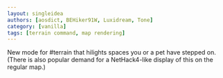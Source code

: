 ```yaml
---
layout: singleidea
authors: [aosdict, BEHiker91W, Luxidream, Tone]
category: [vanilla]
tags: [terrain command, map rendering]
---
```

New mode for #terrain that hilights spaces you or a pet have stepped on. (There is also popular demand for a NetHack4-like display of this on the regular map.)
